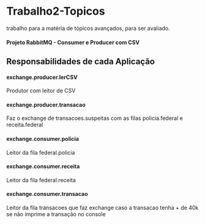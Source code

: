 # Trabalho2-Topicos

trabalho para a matéria de tópicos avançados, para ser avaliado. 

#### Projeto RabbitMQ - Consumer e Producer com CSV

## Responsabilidades de cada Aplicação

#### exchange.producer.lerCSV
Produtor com leitor de CSV
    
#### exchange.producer.transacao
Faz o exchange de transacoes.suspeitas com as filas policia.federal e receita.federal
    
#### exchange.consumer.policia
Leitor da fila federal.policia
    
#### exchange.consumer.receita
Leitor da fila federal.receita
    
#### exchange.consumer.transacao
Leitor da fila transacoes que faz exchange caso a transacao tenha + de 40k se não imprime a transação no console
    
